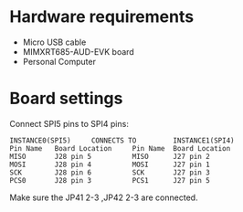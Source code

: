 Hardware requirements
=====================
- Micro USB cable
- MIMXRT685-AUD-EVK board
- Personal Computer

Board settings
==============
Connect SPI5 pins to SPI4 pins:
~~~~~~~~~~~~~~~~~~~~~~~~~~~~~~~~~~~~~~~~~~~~~~~~~~~~~~~~~~~~~~~~~~~~~~~
INSTANCE0(SPI5)     CONNECTS TO         INSTANCE1(SPI4)
Pin Name   Board Location     Pin Name  Board Location
MISO       J28 pin 5          MISO      J27 pin 2
MOSI       J28 pin 4          MOSI      J27 pin 1
SCK        J28 pin 6          SCK       J27 pin 3
PCS0       J28 pin 3          PCS1      J27 pin 5
~~~~~~~~~~~~~~~~~~~~~~~~~~~~~~~~~~~~~~~~~~~~~~~~~~~~~~~~~~~~~~~~~~~~~~~
Make sure the JP41 2-3 ,JP42 2-3 are connected. 